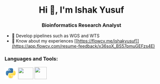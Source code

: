 <h1 align="center">Hi 👋, I'm Ishak Yusuf</h1>
<h3 align="center">Bioinformatics Research Analyst</h3>

- 🧬 Develop pipelines such as WGS and WTS
- 📄 Know about my experiences [[https://flowcv.me/ishakyusuf]](https://app.flowcv.com/resume-feedback/x36soX_BS57pmuGEFzs4E)


<h3 align="left">Languages and Tools:</h3>
<p align="left">
  <img src="https://raw.githubusercontent.com/devicons/devicon/master/icons/python/python-original.svg" width="40" height="40">  
  <img src="https://user-images.githubusercontent.com/66043140/164953403-c9960ec7-6990-498f-ad98-0415ac7f039c.png" width="50" height="38">
  <img src="https://user-images.githubusercontent.com/66043140/164953561-7ee5c322-c028-4b21-a5ca-5969e6ec218b.png" width="40" height="40">            
</p>

